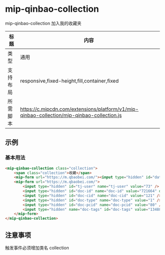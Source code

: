 # mip-qinbao-collection

mip-qinbao-collection 加入我的收藏夹

标题|内容
----|----
类型|通用
支持布局|responsive,fixed-height,fill,container,fixed
所需脚本|https://c.mipcdn.com/extensions/platform/v1/mip-qinbao-collection/mip-qinbao-collection.js

## 示例

### 基本用法
```html
<mip-qinbao-collection class="collection">
	<span class="collection">收藏</span>
	<mip-form url="https://m.qbaobei.com/"><input type="hidden" id="data-login-status" value="0"></mip-form>
    <mip-form url="https://m.qbaobei.com/">
	    <input type="hidden" id="tj-user" name="tj-user" value="73" />
	    <input type="hidden" id="doc-id" name="doc-id" value="721664" data-id="721664" data-model="document" />
	    <input type="hidden" id="doc-cid" name="doc-cid" value="121" />
	    <input type="hidden" id="doc-type" name="doc-type" value="1" />
	    <input type="hidden" id="doc-pcid" name="doc-pcid" value="80" />
	    <input type="hidden" name="doc-tags" id="doc-tags" value="134885" />
    </mip-form>
</mip-qinbao-collection>
```

## 注意事项
触发事件必须增加类名 collection
